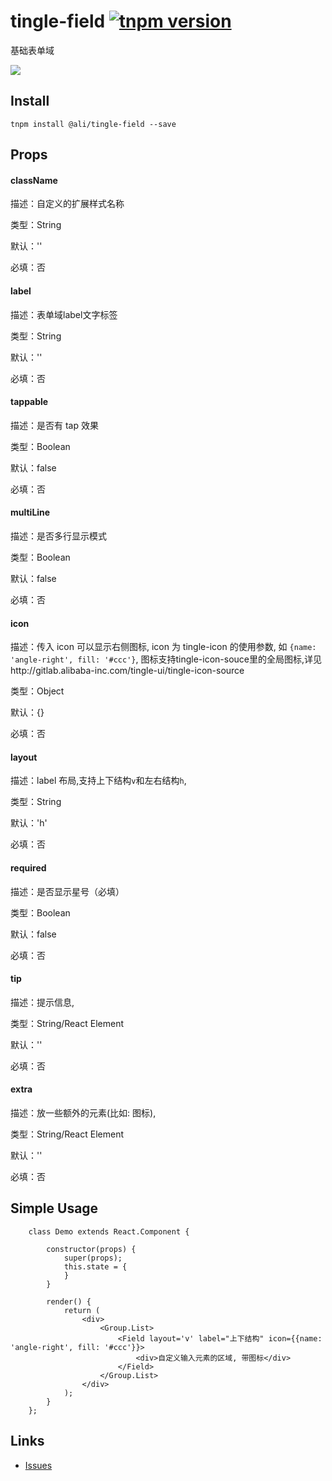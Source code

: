 # tingle-field [![tnpm version](http://web.npm.alibaba-inc.com/badge/v/@ali/tingle-field.svg?style=flat-square)](http://web.npm.alibaba-inc.com/package/@ali/tingle-field)

基础表单域

![](http://aligitlab.oss-cn-hangzhou-zmf.aliyuncs.com/uploads/tingle-ui/tingle-ui/3ec396b0848940e8ef9d3b4a03889140/image.png)

## Install

```
tnpm install @ali/tingle-field --save
```

## Props

#### className

描述：自定义的扩展样式名称

类型：String

默认：''

必填：否

#### label

描述：表单域label文字标签

类型：String

默认：''

必填：否

#### tappable

描述：是否有 tap 效果

类型：Boolean

默认：false

必填：否

#### multiLine

描述：是否多行显示模式

类型：Boolean

默认：false

必填：否

#### icon

描述：传入 icon 可以显示右侧图标, icon 为 tingle-icon 的使用参数, 如 `{name: 'angle-right', fill: '#ccc'}`, 图标支持tingle-icon-souce里的全局图标,详见http://gitlab.alibaba-inc.com/tingle-ui/tingle-icon-source

类型：Object

默认：{}

必填：否

#### layout

描述：label 布局,支持上下结构`v`和左右结构`h`,

类型：String

默认：'h'

必填：否

#### required

描述：是否显示星号（必填）

类型：Boolean

默认：false

必填：否

#### tip

描述：提示信息,

类型：String/React Element

默认：''

必填：否

#### extra

描述：放一些额外的元素(比如: 图标),

类型：String/React Element

默认：''

必填：否

## Simple Usage

```
    class Demo extends React.Component {

        constructor(props) {
            super(props);
            this.state = {
            }
        }

        render() {
            return (
                <div>
                    <Group.List>
                        <Field layout='v' label="上下结构" icon={{name: 'angle-right', fill: '#ccc'}}>
                            <div>自定义输入元素的区域, 带图标</div>
                        </Field>
                    </Group.List>
                </div>
            );
        }
    };

```

## Links

- [Issues](http://gitlab.alibaba-inc.com/tingle-ui/tingle-field/issues)
